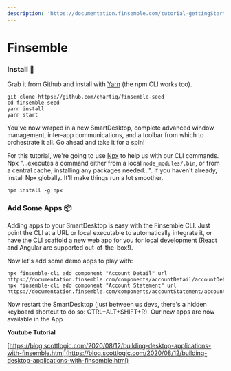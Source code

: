 ```yaml
---
description: 'https://documentation.finsemble.com/tutorial-gettingStarted.html'
---
```


# Finsemble

### Install 📡 <a id="install-&#x1F4E1;"></a>

Grab it from Github and install with [Yarn](https://yarnpkg.com/) \(the npm CLI works too\).

```text
git clone https://github.com/chartiq/finsemble-seed
cd finsemble-seed
yarn install
yarn start
```

You've now warped in a new SmartDesktop, complete advanced window management, inter-app communications, and a toolbar from which to orchestrate it all. Go ahead and take it for a spin!

For this tutorial, we're going to use [Npx](https://www.npmjs.com/package/npx) to help us with our CLI commands. Npx "...executes a command either from a local `node_modules/.bin`, or from a central cache, installing any packages needed...". If you haven't already, install Npx globally. It'll make things run a lot smoother.

`npm install -g npx`

### Add Some Apps 📦 <a id="add-some-apps-&#x1F4E6;"></a>

Adding apps to your SmartDesktop is easy with the Finsemble CLI. Just point the CLI at a URL or local executable to automatically integrate it, or have the CLI scaffold a new web app for you for local development \(React and Angular are supported out-of-the-box!\).

Now let's add some demo apps to play with:

```text
npx finsemble-cli add component "Account Detail" url https://documentation.finsemble.com/components/accountDetail/accountDetail.html
npx finsemble-cli add component "Account Statement" url https://documentation.finsemble.com/components/accountStatement/accountStatement.html
```

Now restart the SmartDesktop \(just between us devs, there's a hidden keyboard shortcut to do so: CTRL+ALT+SHIFT+R\). Our new apps are now available in the App



**Youtube Tutorial** 

[https://blog.scottlogic.com/2020/08/12/building-desktop-applications-with-finsemble.html](https://blog.scottlogic.com/2020/08/12/building-desktop-applications-with-finsemble.html)

